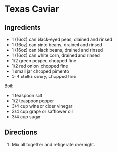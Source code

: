 # Texas Caviar

## Ingredients
* 1 (16oz) can black-eyed peas, drained and rinsed
* 1 (16oz) can pinto beans, drained and rinsed
* 1 (16oz) can black beans, drained and rinsed
* 1 (16oz) can white corn, drained and rinsed
* 1/2 green pepper, chopped fine
* 1/2 red onion, chopped fine
* 1 small jar chopped pimento
* 3-4 stalks celery, chopped fine

Boil:
* 1 teaspoon salt
* 1/2 teaspoon pepper
* 3/4 cup wine or cider vinegar
* 3/4 cup grape or safflower oil
* 3/4 cup sugar
 


## Directions

1. Mix all together and refigerate overnight.